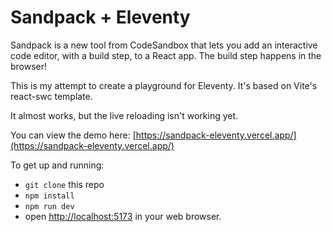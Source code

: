 # Sandpack + Eleventy

Sandpack is a new tool from CodeSandbox that lets you add an interactive code editor, with a build step, to a React app. The build step happens in the browser!

This is my attempt to create a playground for Eleventy. It's based on Vite's react-swc template.

It almost works, but the live reloading isn't working yet.

You can view the demo here: [https://sandpack-eleventy.vercel.app/](https://sandpack-eleventy.vercel.app/)

To get up and running:
- `git clone` this repo
- `npm install`
- `npm run dev`
- open [http://localhost:5173](http://localhost:5173) in your web browser.
